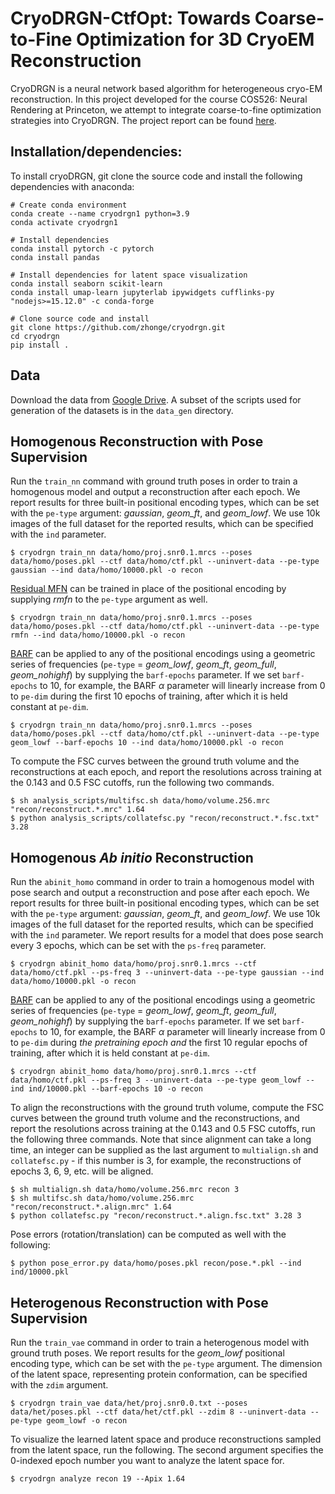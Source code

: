 # CryoDRGN-CtfOpt: Towards Coarse-to-Fine Optimization for 3D CryoEM Reconstruction

CryoDRGN is a neural network based algorithm for heterogeneous cryo-EM reconstruction. In this project developed for the course COS526: Neural Rendering at Princeton, we attempt to integrate coarse-to-fine optimization strategies into CryoDRGN. The project report can be found [here](https://drive.google.com/file/d/1ZuU-i5hVv6woIx91LF9HWpSMExnAU0x5/view?usp=share_link).

## Installation/dependencies:

To install cryoDRGN, git clone the source code and install the following dependencies with anaconda:

    # Create conda environment
    conda create --name cryodrgn1 python=3.9
    conda activate cryodrgn1

    # Install dependencies
    conda install pytorch -c pytorch
    conda install pandas

    # Install dependencies for latent space visualization
    conda install seaborn scikit-learn
    conda install umap-learn jupyterlab ipywidgets cufflinks-py "nodejs>=15.12.0" -c conda-forge

    # Clone source code and install
    git clone https://github.com/zhonge/cryodrgn.git
    cd cryodrgn
    pip install .

## Data
Download the data from [Google Drive](https://drive.google.com/drive/folders/1TVN54VXFq3bTmR-ltGqDw3hf8LlJt6t1?usp=sharing). A subset of the scripts used for generation of the datasets is in the `data_gen` directory. 

## Homogenous Reconstruction with Pose Supervision
Run the `train_nn` command with ground truth poses in order to train a homogenous model and output a reconstruction after each epoch. We report results for three built-in positional encoding types, which can be set with the `pe-type` argument: _gaussian_, _geom_ft_, and _geom_lowf_. We use 10k images of the full dataset for the reported results, which can be specified with the `ind` parameter.
	
	$ cryodrgn train_nn data/homo/proj.snr0.1.mrcs --poses data/homo/poses.pkl --ctf data/homo/ctf.pkl --uninvert-data --pe-type gaussian --ind data/homo/10000.pkl -o recon

[Residual MFN](https://shekshaa.github.io/ResidualMFN/) can be trained in place of the positional encoding by supplying _rmfn_ to the `pe-type` argument as well.
	
	$ cryodrgn train_nn data/homo/proj.snr0.1.mrcs --poses data/homo/poses.pkl --ctf data/homo/ctf.pkl --uninvert-data --pe-type rmfn --ind data/homo/10000.pkl -o recon

[BARF](https://chenhsuanlin.bitbucket.io/bundle-adjusting-NeRF/) can be applied to any of the positional encodings using a geometric series of frequencies (`pe-type` = _geom_lowf_, _geom_ft_, _geom_full_, _geom_nohighf_) by supplying the `barf-epochs` parameter. If we set `barf-epochs` to 10, for example, the BARF $\alpha$ parameter will linearly increase from 0 to `pe-dim` during the first 10 epochs of training, after which it is held constant at `pe-dim`.

	$ cryodrgn train_nn data/homo/proj.snr0.1.mrcs --poses data/homo/poses.pkl --ctf data/homo/ctf.pkl --uninvert-data --pe-type geom_lowf --barf-epochs 10 --ind data/homo/10000.pkl -o recon

To compute the FSC curves between the ground truth volume and the reconstructions at each epoch, and report the resolutions across training at the 0.143 and 0.5 FSC cutoffs, run the following two commands.

	$ sh analysis_scripts/multifsc.sh data/homo/volume.256.mrc "recon/reconstruct.*.mrc" 1.64
	$ python analysis_scripts/collatefsc.py "recon/reconstruct.*.fsc.txt" 3.28

## Homogenous _Ab initio_ Reconstruction 
Run the `abinit_homo` command in order to train a homogenous model with pose search and output a reconstruction and pose after each epoch. We report results for three built-in positional encoding types, which can be set with the `pe-type` argument: _gaussian_, _geom_ft_, and _geom_lowf_. We use 10k images of the full dataset for the reported results, which can be specified with the `ind` parameter. We report results for a model that does pose search every 3 epochs, which can be set with the `ps-freq` parameter.

	$ cryodrgn abinit_homo data/homo/proj.snr0.1.mrcs --ctf data/homo/ctf.pkl --ps-freq 3 --uninvert-data --pe-type gaussian --ind data/homo/10000.pkl -o recon
	
[BARF](https://chenhsuanlin.bitbucket.io/bundle-adjusting-NeRF/) can be applied to any of the positional encodings using a geometric series of frequencies (`pe-type` = _geom_lowf_, _geom_ft_, _geom_full_, _geom_nohighf_) by supplying the `barf-epochs` parameter. If we set `barf-epochs` to 10, for example, the BARF $\alpha$ parameter will linearly increase from 0 to `pe-dim` during _the pretraining epoch and_ the first 10 regular epochs of training, after which it is held constant at `pe-dim`.

	$ cryodrgn abinit_homo data/homo/proj.snr0.1.mrcs --ctf data/homo/ctf.pkl --ps-freq 3 --uninvert-data --pe-type geom_lowf --ind ind/10000.pkl --barf-epochs 10 -o recon
	
To align the reconstructions with the ground truth volume, compute the FSC curves between the ground truth volume and the reconstructions, and report the resolutions across training at the 0.143 and 0.5 FSC cutoffs, run the following three commands. Note that since alignment can take a long time, an integer can be supplied as the last argument to `multialign.sh` and `collatefsc.py` - if this number is 3, for example, the reconstructions of epochs 3, 6, 9, etc. will be aligned.

	$ sh multialign.sh data/homo/volume.256.mrc recon 3
	$ sh multifsc.sh data/homo/volume.256.mrc "recon/reconstruct.*.align.mrc" 1.64
	$ python collatefsc.py "recon/reconstruct.*.align.fsc.txt" 3.28 3

Pose errors (rotation/translation) can be computed as well with the following:

	$ python pose_error.py data/homo/poses.pkl recon/pose.*.pkl --ind ind/10000.pkl
	

## Heterogenous Reconstruction with Pose Supervision
Run the `train_vae` command in order to train a heterogenous model with ground truth poses. We report results for the _geom_lowf_ positional encoding type, which can be set with the `pe-type` argument. The dimension of the latent space, representing protein conformation, can be specified with the `zdim` argument.

	$ cryodrgn train_vae data/het/proj.snr0.0.txt --poses data/het/poses.pkl --ctf data/het/ctf.pkl --zdim 8 --uninvert-data --pe-type geom_lowf -o recon

To visualize the learned latent space and produce reconstructions sampled from the latent space, run the following. The second argument specifies the 0-indexed epoch number you want to analyze the latent space for.
	
	$ cryodrgn analyze recon 19 --Apix 1.64
